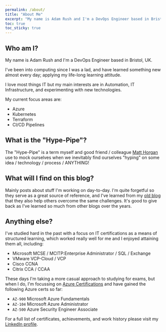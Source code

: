 ```yaml
---
permalink: /about/
title: "About Me"
excerpt: "My name is Adam Rush and I'm a DevOps Engineer based in Bristol, UK."
toc: true
toc_sticky: true
---
```


## Who am I?

My name is Adam Rush and I'm a DevOps Engineer based in Bristol, UK.

I've been into computing since I was a lad, and have learned something new almost every day; applying my
life-long learning attitude.

I love most things IT but my main interests are in Automation, IT Infrastructure, and experimenting with new
technologies.

My current focus areas are:

- Azure
- Kubernetes
- Terraform
- CI/CD Pipelines

## What is the "Hype-Pipe"?

The "Hype-Pipe" is a term myself and good friend / colleague [Matt Horgan](http://matthorgan.xyz/) use to mock
ourselves when we inevitably find ourselves "hyping" on some idea / technology / process / ANYTHING!

## What will I find on this blog?

Mainly posts about stuff I'm working on day-to-day. I'm quite forgetful so they serve as a great source of
reference, and I've learned from my [old blog](http://www.virtuallyimpossible.co.uk) that they also help
others overcome the same challenges. It's good to give back as I've learned so much from other blogs over the
years.

## Anything else?

I've studied hard in the past with a focus on IT certifications as a means of structured learning, which
worked really well for me and I enjoyed attaining them all, including:

- Microsoft MCSE / MCITP:Enterprise Administrator / SQL / Exchange
- VMware VCP-Cloud / VCP
- Cisco CCNA
- Citrix CCA / CCAA

These days I'm taking a more casual approach to studying for exams, but when I do, I'm focussing on [Azure
Certifications](https://www.microsoft.com/en-us/learning/azure-exams.aspx) and have gained the following Azure
certs so far:

- `AZ-900` Microsoft Azure Fundamentals
- `AZ-104` Microsoft Azure Administrator
- `AZ-500` Azure Security Engineer Associate

For a full list of certificates, achievements, and work history please visit my [LinkedIn profile](https://www.linkedin.com/in/adamrushuk).
